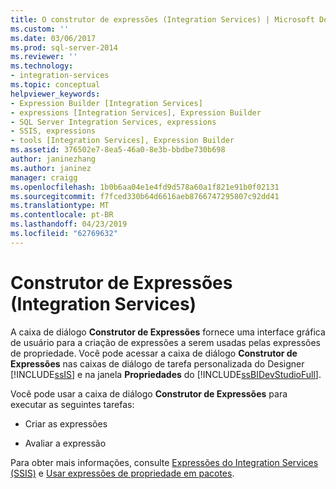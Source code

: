 ```yaml
---
title: O construtor de expressões (Integration Services) | Microsoft Docs
ms.custom: ''
ms.date: 03/06/2017
ms.prod: sql-server-2014
ms.reviewer: ''
ms.technology:
- integration-services
ms.topic: conceptual
helpviewer_keywords:
- Expression Builder [Integration Services]
- expressions [Integration Services], Expression Builder
- SQL Server Integration Services, expressions
- SSIS, expressions
- tools [Integration Services], Expression Builder
ms.assetid: 376502e7-8ea5-46a0-8e3b-bbdbe730b698
author: janinezhang
ms.author: janinez
manager: craigg
ms.openlocfilehash: 1b0b6aa04e1e4fd9d578a60a1f821e91b0f02131
ms.sourcegitcommit: f7fced330b64d6616aeb8766747295807c92dd41
ms.translationtype: MT
ms.contentlocale: pt-BR
ms.lasthandoff: 04/23/2019
ms.locfileid: "62769632"
---
```

# <a name="expression-builder-integration-services"></a>Construtor de Expressões (Integration Services)
  A caixa de diálogo **Construtor de Expressões** fornece uma interface gráfica de usuário para a criação de expressões a serem usadas pelas expressões de propriedade. Você pode acessar a caixa de diálogo **Construtor de Expressões** nas caixas de diálogo de tarefa personalizada do Designer [!INCLUDE[ssIS](../includes/ssis-md.md)] e na janela **Propriedades** do [!INCLUDE[ssBIDevStudioFull](../includes/ssbidevstudiofull-md.md)].  
  
 Você pode usar a caixa de diálogo **Construtor de Expressões** para executar as seguintes tarefas:  
  
-   Criar as expressões  
  
-   Avaliar a expressão  
  
 Para obter mais informações, consulte [Expressões do Integration Services &#40;SSIS&#41;](expressions/integration-services-ssis-expressions.md) e [Usar expressões de propriedade em pacotes](expressions/use-property-expressions-in-packages.md).  
  
  
